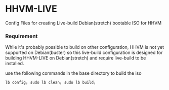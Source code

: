 # HHVM-LIVE
Config Files for creating Live-build Debian(stretch) bootable ISO for HHVM

### Requirement

While it's probably possible to build on other configuration, HHVM is not yet supported on Debian(buster) so this live-build configuration is designed for building HHVM-LIVE on Debian(stretch) and require live-build to be installed.

use the following commands in the base directory to build the iso


```lb config; sudo lb clean; sudo lb build;```
